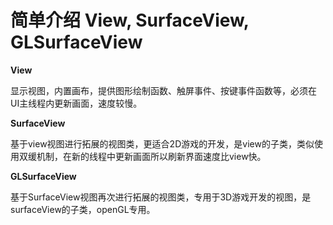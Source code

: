 # 简单介绍 View, SurfaceView, GLSurfaceView

**View**

显示视图，内置画布，提供图形绘制函数、触屏事件、按键事件函数等，必须在UI主线程内更新画面，速度较慢。

**SurfaceView**

基于view视图进行拓展的视图类，更适合2D游戏的开发，是view的子类，类似使用双缓机制，在新的线程中更新画面所以刷新界面速度比view快。

**GLSurfaceView**

基于SurfaceView视图再次进行拓展的视图类，专用于3D游戏开发的视图，是surfaceView的子类，openGL专用。